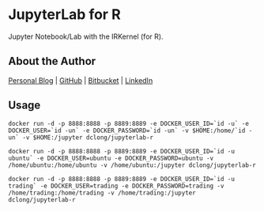 # JupyterLab for R

Jupyter Notebook/Lab with the IRKernel (for R). 

## About the Author

[Personal Blog](http://www.legendu.net)   |   [GitHub](https://github.com/dclong)   |   [Bitbucket](https://bitbucket.org/dclong/)   |   [LinkedIn](http://www.linkedin.com/in/ben-chuanlong-du-1239b221/)

## Usage 

```
docker run -d -p 8888:8888 -p 8889:8889 -e DOCKER_USER_ID=`id -u` -e DOCKER_USER=`id -un` -e DOCKER_PASSWORD=`id -un` -v $HOME:/home/`id -un` -v $HOME:/jupyter dclong/jupyterlab-r
```

```
docker run -d -p 8888:8888 -p 8889:8889 -e DOCKER_USER_ID=`id -u ubuntu` -e DOCKER_USER=ubuntu -e DOCKER_PASSWORD=ubuntu -v /home/ubuntu:/home/ubuntu -v /home/ubuntu:/jupyter dclong/jupyterlab-r
```

```
docker run -d -p 8888:8888 -p 8889:8889 -e DOCKER_USER_ID=`id -u trading` -e DOCKER_USER=trading -e DOCKER_PASSWORD=trading -v /home/trading:/home/trading -v /home/trading:/jupyter dclong/jupyterlab-r
```
